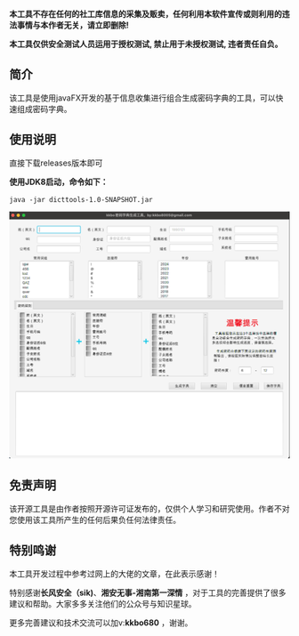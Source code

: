 
**本工具不存在任何的社工库信息的采集及贩卖，任何利用本软件宣传或则利用的违法事情与本作者无关，请立即删除!**

**本工具仅供安全测试人员运用于授权测试, 禁止用于未授权测试, 违者责任自负。**


## 简介



该工具是使用javaFX开发的基于信息收集进行组合生成密码字典的工具，可以快速组成密码字典。



## 使用说明


直接下载releases版本即可

**使用JDK8启动，命令如下：**

```
java -jar dicttools-1.0-SNAPSHOT.jar 
```
![img.png](./README.assets/img.png)

## 免责声明



该开源工具是由作者按照开源许可证发布的，仅供个人学习和研究使用。作者不对您使用该工具所产生的任何后果负任何法律责任。

## 特别鸣谢

本工具开发过程中参考过网上的大佬的文章，在此表示感谢！

特别感谢**长风安全（sik)**、**湘安无事-湘南第一深情** ，对于工具的完善提供了很多建议和帮助。大家多多关注他们的公众号与知识星球。

更多完善建议和技术交流可以加v:**kkbo680** ，谢谢。